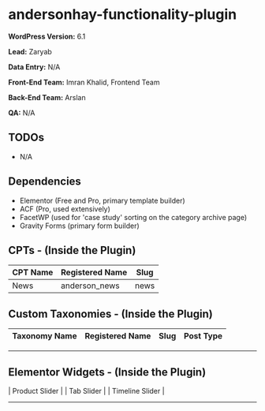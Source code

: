 # andersonhay-functionality-plugin

**WordPress Version:** 6.1

**Lead:** Zaryab

**Data Entry:** N/A

**Front-End Team:** Imran Khalid, Frontend Team

**Back-End Team:** Arslan

**QA:** N/A

## TODOs ##
* N/A

## Dependencies ##
* Elementor (Free and Pro, primary template builder)
* ACF (Pro, used extensively)
* FacetWP (used for 'case study' sorting on the category archive page)
* Gravity Forms (primary form builder)

## CPTs - (Inside the Plugin) ##

| CPT Name | Registered Name | Slug |
| ----------- | ----------- | ----------- |
| News | anderson_news | news |

## Custom Taxonomies - (Inside the Plugin) ##

| Taxonomy Name | Registered Name | Slug | Post Type |
| ----------- | ----------- | ----------- | ----------- |

---

## Elementor Widgets - (Inside the Plugin) ##

| Product Slider |
| Tab Slider |
| Timeline Slider |

---

